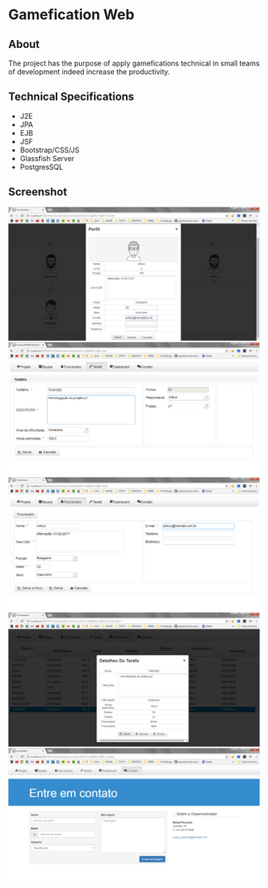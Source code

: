 Gamefication Web
==================

## About
The project has the purpose of apply gamefications technical in small teams of development indeed increase the productivity. 

## Technical Specifications
+ J2E
+ JPA
+ EJB
+ JSF
+ Bootstrap/CSS/JS
+ Glassfish Server
+ PostgresSQL



## Screenshot

  ![Team](https://github.com/rafaelpossenti/Gamefication-Web/blob/master/screenshot/team.png)
  ![Team](https://github.com/rafaelpossenti/Gamefication-Web/blob/master/screenshot/task.png)
  ![Team](https://github.com/rafaelpossenti/Gamefication-Web/blob/master/screenshot/staff.png)
  ![Team](https://github.com/rafaelpossenti/Gamefication-Web/blob/master/screenshot/dashboard.png)
  ![Team](https://github.com/rafaelpossenti/Gamefication-Web/blob/master/screenshot/contact.png)
  

  
  

  
